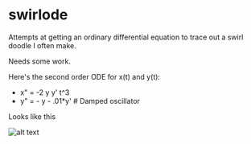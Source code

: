 # swirlode
Attempts at getting an ordinary differential equation to trace out a swirl doodle I often make.

Needs some work.


Here's the second order ODE for x(t) and y(t):

- x" = -2 y y' t^3
- y" = - y - .01*y'   # Damped oscillator


Looks like this

![alt text](swirlode/swirl.png "Swirl")

